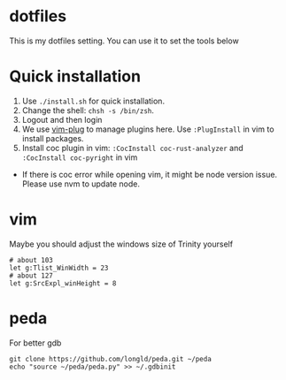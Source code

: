 # dotfiles

This is my dotfiles setting.
You can use it to set the tools below

# Quick installation

1. Use `./install.sh` for quick installation.
2. Change the shell: `chsh -s /bin/zsh`.
3. Logout and then login
4. We use [vim-plug](https://github.com/junegunn/vim-plug) to manage plugins here. Use `:PlugInstall` in vim to install packages.
5. Install coc plugin in vim: `:CocInstall coc-rust-analyzer` and `:CocInstall coc-pyright` in vim
  - If there is coc error while opening vim, it might be node version issue. Please use nvm to update node.

# vim

Maybe you should adjust the windows size of Trinity yourself

```shell
# about 103
let g:Tlist_WinWidth = 23
# about 127
let g:SrcExpl_winHeight = 8
```

# peda

For better gdb

```shell
git clone https://github.com/longld/peda.git ~/peda
echo "source ~/peda/peda.py" >> ~/.gdbinit
```

